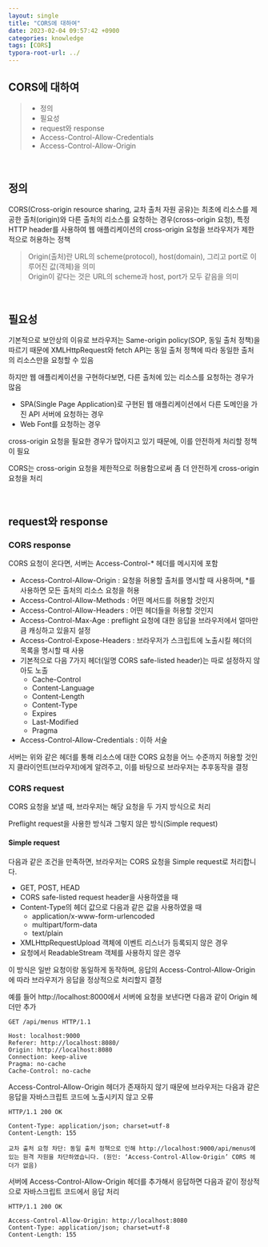 ```yaml
---
layout: single
title: "CORS에 대하여"
date: 2023-02-04 09:57:42 +0900
categories: knowledge
tags: [CORS]
typora-root-url: ../
---
```


## CORS에 대하여
> - 정의
> - 필요성
> - request와 response
> - Access-Control-Allow-Credentials
> - Access-Control-Allow-Origin

<br>

## 정의

CORS(Cross-origin resource sharing, 교차 출처 자원 공유)는 최초에 리소스를 제공한 출처(origin)와 다른 출처의 리소스를 요청하는 경우(cross-origin 요청), 특정 HTTP header를 사용하여 웹 애플리케이션의 cross-origin 요청을 브라우저가 제한적으로 허용하는 정책

> Origin(출처)란 URL의 scheme(protocol), host(domain), 그리고 port로 이루어진 값(객체)을 의미<br>
> Origin이 같다는 것은 URL의 scheme과 host, port가 모두 같음을 의미

<br>

## 필요성

기본적으로 보안상의 이유로 브라우저는 Same-origin policy(SOP, 동일 출처 정책)을 따르기 때문에 XMLHttpRequest와 fetch API는 동일 출처 정책에 따라 동일한 출처의 리소스만을 요청할 수 있음

하지만 웹 애플리케이션을 구현하다보면, 다른 출처에 있는 리소스를 요청하는 경우가 많음

- SPA(Single Page Application)로 구현된 웹 애플리케이션에서 다른 도메인을 가진 API 서버에 요청하는 경우
- Web Font를 요청하는 경우

cross-origin 요청을 필요한 경우가 많아지고 있기 때문에, 이를 안전하게 처리할 정책이 필요

CORS는 cross-origin 요청을 제한적으로 허용함으로써 좀 더 안전하게 cross-origin 요청을 처리

<br>

## request와 response

### CORS response

CORS 요청이 온다면, 서버는 Access-Control-* 헤더를 메시지에 포함

- Access-Control-Allow-Origin : 요청을 허용할 출처를 명시할 때 사용하며, *를 사용하면 모든 출처의 리소스 요청을 허용
- Access-Control-Allow-Methods : 어떤 메서드를 허용할 것인지
- Access-Control-Allow-Headers : 어떤 헤더들을 허용할 것인지
- Access-Control-Max-Age : preflight 요청에 대한 응답을 브라우저에서 얼마만큼 캐싱하고 있을지 설정
- Access-Control-Expose-Headers : 브라우저가 스크립트에 노출시킬 헤더의 목록을 명시할 때 사용
- 기본적으로 다음 7가지 헤더(일명 CORS safe-listed header)는 따로 설정하지 않아도 노출
  - Cache-Control
  - Content-Language
  - Content-Length
  - Content-Type
  - Expires
  - Last-Modified
  - Pragma
- Access-Control-Allow-Credentials : 이하 서술

서버는 위와 같은 헤더를 통해 리소스에 대한 CORS 요청을 어느 수준까지 허용할 것인지 클라이언트(브라우저)에게 알려주고, 이를 바탕으로 브라우저는 추후동작을 결정

### CORS request

CORS 요청을 보낼 때, 브라우저는 해당 요청을 두 가지 방식으로 처리

Preflight request을 사용한 방식과 그렇지 않은 방식(Simple request)

#### Simple request

다음과 같은 조건을 만족하면, 브라우저는 CORS 요청을 Simple request로 처리합니다.

- GET, POST, HEAD
- CORS safe-listed request header을 사용하였을 때
- Content-Type의 헤더 값으로 다음과 같은 값을 사용하였을 때
  - application/x-www-form-urlencoded
  - multipart/form-data
  - text/plain
- XMLHttpRequestUpload 객체에 이벤트 리스너가 등록되지 않은 경우
- 요청에서 ReadableStream 객체를 사용하지 않은 경우

이 방식은 일반 요청이랑 동일하게 동작하며, 응답의 Access-Control-Allow-Origin에 따라 브라우저가 응답을 정상적으로 처리할지 결정

예를 들어 http://localhost:8000에서 서버에 요청을 보낸다면 다음과 같이 Origin 헤더만 추가

```
GET /api/menus HTTP/1.1

Host: localhost:9000
Referer: http://localhost:8080/
Origin: http://localhost:8080
Connection: keep-alive
Pragma: no-cache
Cache-Control: no-cache
```

Access-Control-Allow-Origin 헤더가 존재하지 않기 때문에 브라우저는 다음과 같은 응답을 자바스크립트 코드에 노출시키지 않고 오류

```
HTTP/1.1 200 OK

Content-Type: application/json; charset=utf-8
Content-Length: 155
```
```console
교차 출처 요청 차단: 동일 출처 정책으로 인해 http://localhost:9000/api/menus에 있는 원격 자원을 차단하였습니다. (원인: ‘Access-Control-Allow-Origin’ CORS 헤더가 없음)
```

서버에 Access-Control-Allow-Origin 헤더를 추가해서 응답하면 다음과 같이 정상적으로 자바스크립트 코드에서 응답 처리

```
HTTP/1.1 200 OK

Access-Control-Allow-Origin: http://localhost:8080
Content-Type: application/json; charset=utf-8
Content-Length: 155
```


<br>
